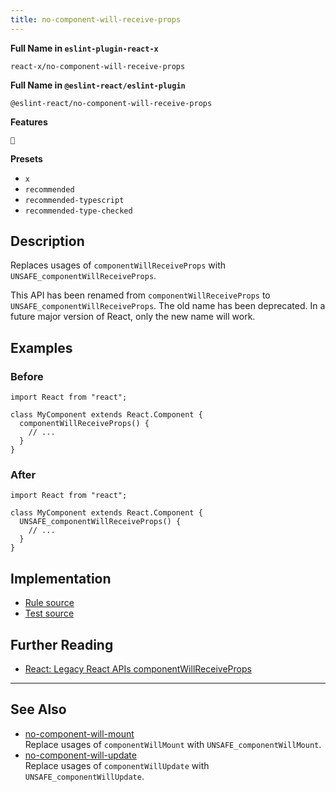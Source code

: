 ```yaml
---
title: no-component-will-receive-props
---
```


**Full Name in `eslint-plugin-react-x`**

```plain copy
react-x/no-component-will-receive-props
```

**Full Name in `@eslint-react/eslint-plugin`**

```plain copy
@eslint-react/no-component-will-receive-props
```

**Features**

`🔄`

**Presets**

- `x`
- `recommended`
- `recommended-typescript`
- `recommended-type-checked`

## Description

Replaces usages of `componentWillReceiveProps` with `UNSAFE_componentWillReceiveProps`.

This API has been renamed from `componentWillReceiveProps` to `UNSAFE_componentWillReceiveProps`. The old name has been deprecated. In a future major version of React, only the new name will work.

## Examples

### Before

```tsx
import React from "react";

class MyComponent extends React.Component {
  componentWillReceiveProps() {
    // ...
  }
}
```

### After

```tsx
import React from "react";

class MyComponent extends React.Component {
  UNSAFE_componentWillReceiveProps() {
    // ...
  }
}
```

## Implementation

- [Rule source](https://github.com/Rel1cx/eslint-react/tree/main/packages/plugins/eslint-plugin-react-x/src/rules/no-component-will-receive-props.ts)
- [Test source](https://github.com/Rel1cx/eslint-react/tree/main/packages/plugins/eslint-plugin-react-x/src/rules/no-component-will-receive-props.spec.ts)

## Further Reading

- [React: Legacy React APIs componentWillReceiveProps](https://react.dev/reference/react/Component#componentwillreceiveprops)

---

## See Also

- [no-component-will-mount](./no-component-will-mount)\
  Replace usages of `componentWillMount` with `UNSAFE_componentWillMount`.
- [no-component-will-update](./no-component-will-update)\
  Replace usages of `componentWillUpdate` with `UNSAFE_componentWillUpdate`.

